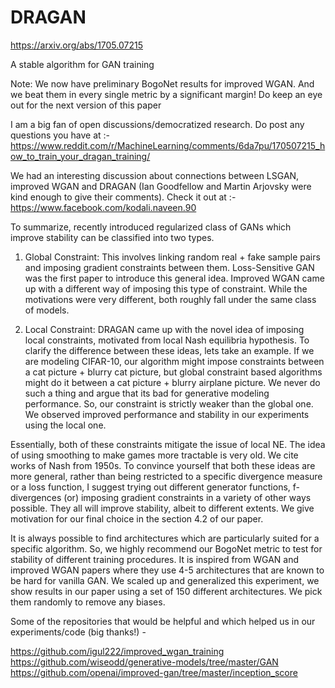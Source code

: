 # DRAGAN

https://arxiv.org/abs/1705.07215

A stable algorithm for GAN training

Note: We now have preliminary BogoNet results for improved WGAN. And we beat them in every single metric by a significant margin! Do keep an eye out for the next version of this paper

I am a big fan of open discussions/democratized research. Do post any questions you have at :-
https://www.reddit.com/r/MachineLearning/comments/6da7pu/170507215_how_to_train_your_dragan_training/

We had an interesting discussion about connections between LSGAN, improved WGAN and DRAGAN (Ian Goodfellow and Martin Arjovsky were kind enough to give their comments). Check it out at :-
https://www.facebook.com/kodali.naveen.90

To summarize, recently introduced regularized class of GANs which improve stability can be classified into two types.

1. Global Constraint: 
This involves linking random real + fake sample pairs and imposing gradient constraints between them. Loss-Sensitive GAN was the first paper to introduce this general idea. Improved WGAN came up with a different way of imposing this type of constraint. While the motivations were very different, both roughly fall under the same class of models.

2. Local Constraint:
DRAGAN came up with the novel idea of imposing local constraints, motivated from local Nash equilibria hypothesis. To clarify the difference between these ideas, lets take an example. If we are modeling CIFAR-10, our algorithm might impose constraints between a cat picture + blurry cat picture, but global constraint based algorithms might do it between a cat picture + blurry airplane picture. We never do such a thing and argue that its bad for generative modeling performance. So, our constraint is strictly weaker than the global one. We observed improved performance and stability in our experiments using the local one. 

Essentially, both of these constraints mitigate the issue of local NE. The idea of using smoothing to make games more tractable is very old. We cite works of Nash from 1950s. To convince yourself that both these ideas are more general, rather than being restricted to a specific divergence measure or a loss function, I suggest trying out different generator functions, f-divergences (or) imposing gradient constraints in a variety of other ways possible. They all will improve stability, albeit to different extents. We give motivation for our final choice in the section 4.2 of our paper. 

It is always possible to find architectures which are particularly suited for a specific algorithm. So, we highly recommend our BogoNet metric to test for stability of different training procedures. It is inspired from WGAN and improved WGAN papers where they use 4-5 architectures that are known to be hard for vanilla GAN. We scaled up and generalized this experiment, we show results in our paper using a set of 150 different architectures. We pick them randomly to remove any biases.

Some of the repositories that would be helpful and which helped us in our experiments/code (big thanks!) - 

https://github.com/igul222/improved_wgan_training
https://github.com/wiseodd/generative-models/tree/master/GAN
https://github.com/openai/improved-gan/tree/master/inception_score
